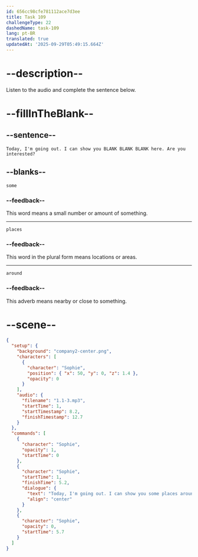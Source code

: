 ```yaml
---
id: 656cc98cfe781112ace7d3ee
title: Task 109
challengeType: 22
dashedName: task-109
lang: pt-BR
translated: true
updatedAt: '2025-09-29T05:49:15.664Z'
---
```


<!--
AUDIO REFERENCE:
Sophie: Today, I'm going out. I can show you some places around here. Are you interested?
-->

# --description--

Listen to the audio and complete the sentence below.

# --fillInTheBlank--

## --sentence--

`Today, I'm going out. I can show you BLANK BLANK BLANK here. Are you interested?`

## --blanks--

`some`

### --feedback--

This word means a small number or amount of something.

---

`places`

### --feedback--

This word in the plural form means locations or areas.

---

`around`

### --feedback--

This adverb means nearby or close to something.

# --scene--

```json
{
  "setup": {
    "background": "company2-center.png",
    "characters": [
      {
        "character": "Sophie",
        "position": { "x": 50, "y": 0, "z": 1.4 },
        "opacity": 0
      }
    ],
    "audio": {
      "filename": "1.1-3.mp3",
      "startTime": 1,
      "startTimestamp": 8.2,
      "finishTimestamp": 12.7
    }
  },
  "commands": [
    {
      "character": "Sophie",
      "opacity": 1,
      "startTime": 0
    },
    {
      "character": "Sophie",
      "startTime": 1,
      "finishTime": 5.2,
      "dialogue": {
        "text": "Today, I'm going out. I can show you some places around here. Are you interested?",
        "align": "center"
      }
    },
    {
      "character": "Sophie",
      "opacity": 0,
      "startTime": 5.7
    }
  ]
}
```
